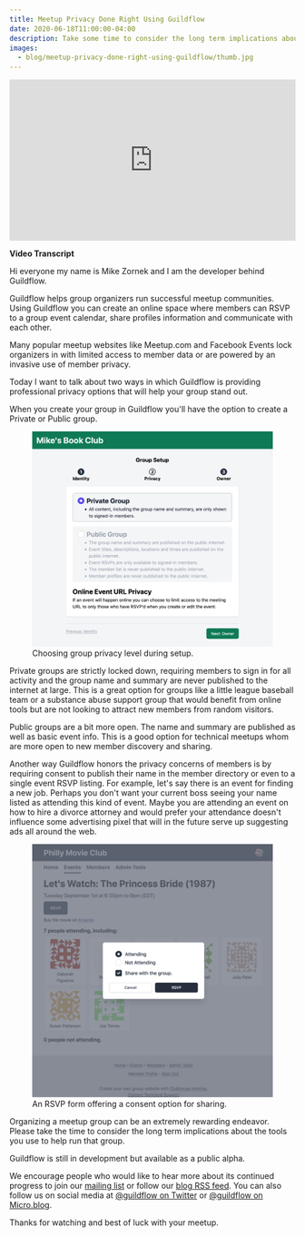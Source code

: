 ```yaml
---
title: Meetup Privacy Done Right Using Guildflow
date: 2020-06-18T11:00:00-04:00
description: Take some time to consider the long term implications about the meetup tools you are using. Learn how Guildflow is raising the bar when it comes to group and member privacy.
images:
  - blog/meetup-privacy-done-right-using-guildflow/thumb.jpg
---
```


<div class="vimeo-space" style="padding: 56.25% 0 0 0; position: relative;">
<iframe src="https://player.vimeo.com/video/428109564" style="height: 100%; left: 0; position: absolute; top: 0; width: 100%;" frameborder="0"  allow="autoplay; fullscreen" webkitallowfullscreen mozallowfullscreen allowfullscreen></iframe>
</div><script src="https://player.vimeo.com/api/player.js"></script>

**Video Transcript**

Hi everyone my name is Mike Zornek and I am the developer behind Guildflow.

Guildflow helps group organizers run successful meetup communities. Using Guildflow you can create an online space where members can RSVP to a group event calendar, share profiles information and communicate with each other.

Many popular meetup websites like Meetup.com and Facebook Events lock organizers in with limited access to member data or are powered by an invasive use of member privacy.

Today I want to talk about two ways in which Guildflow is providing professional privacy options that will help your group stand out.

When you create your group in Guildflow you'll have the option to create a Private or Public group. 

<figure class="mb-4 max-w-md mx-auto">
 <a href="group-privacy.png">
 <img class="shadow-lg border-solid border-2 border-black" src="group-privacy.png" alt="Choosing group privacy level during setup."></a>
 <figcaption class="text-sm italic">Choosing group privacy level during setup.</figcaption>
</figure>

Private groups are strictly locked down, requiring members to sign in for all activity and the group name and summary are never published to the internet at large. This is a great option for groups like a little league baseball team or a substance abuse support group that would benefit from online tools but are not looking to attract new members from random visitors.

Public groups are a bit more open. The name and summary are published as well as basic event info. This is a good option for technical meetups whom are more open to new member discovery and sharing.

Another way Guildflow honors the privacy concerns of members is by requiring consent to publish their name in the member directory or even to a single event RSVP listing. For example, let's say there is an event for finding a new job. Perhaps you don't want your current boss seeing your name listed as attending this kind of event. Maybe you are attending an event on how to hire a divorce attorney and would prefer your attendance doesn't influence some advertising pixel that will in the future serve up suggesting ads all around the web.

<figure class="mb-4 max-w-md mx-auto">
 <a href="rsvp-form.png">
 <img class="shadow-lg border-solid border-2 border-black" src="rsvp-form.png" alt="An RSVP form offering a consent option for sharing."></a>
 <figcaption class="text-sm italic">An RSVP form offering a consent option for sharing.</figcaption>
</figure>

Organizing a meetup group can be an extremely rewarding endeavor. Please take the time to consider the long term implications about the tools you use to help run that group.

Guildflow is still in development but available as a public alpha. 

We encourage people who would like to hear more about its continued progress to join our [mailing list](/newsletter) or follow our [blog RSS feed](#). You can also follow us on social media at [@guildflow on Twitter](https://twitter.com/guildflow) or [@guildflow on Micro.blog](https://micro.blog/guildflow). 

Thanks for watching and best of luck with your meetup.
